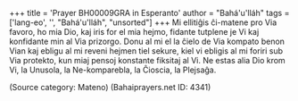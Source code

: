 +++
title = 'Prayer BH00009GRA in Esperanto'
author = "Bahá'u'lláh"
tags = ['lang-eo', '', "Bahá'u'lláh", "unsorted"]
+++
Mi ellitiĝis ĉi-matene pro Via favoro, ho mia Dio, kaj iris for el mia hejmo, fidante tutplene je Vi kaj konfidante min al Via prizorgo. Donu al mi el la ĉielo de Via kompato benon Vian kaj ebligu al mi reveni hejmen tiel sekure, kiel vi ebligis al mi foriri sub Via protekto, kun miaj pensoj konstante fiksitaj al Vi. Ne estas alia Dio krom Vi, la Unusola, la Ne-komparebla, la Ĉioscia, la Plejsaĝa.

(Source category: Mateno)
(Bahaiprayers.net ID: 4341)

